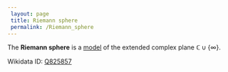 ```yaml
---
 layout: page
 title: Riemann sphere
 permalink: /Riemann_sphere
---
```

The **Riemann sphere** is a [model](https://defsmath.github.io/DefsMath/model) of the extended complex plane $\mathbb C \cup \{\infty\}$.

Wikidata ID: [Q825857](https://www.wikidata.org/wiki/Q825857)